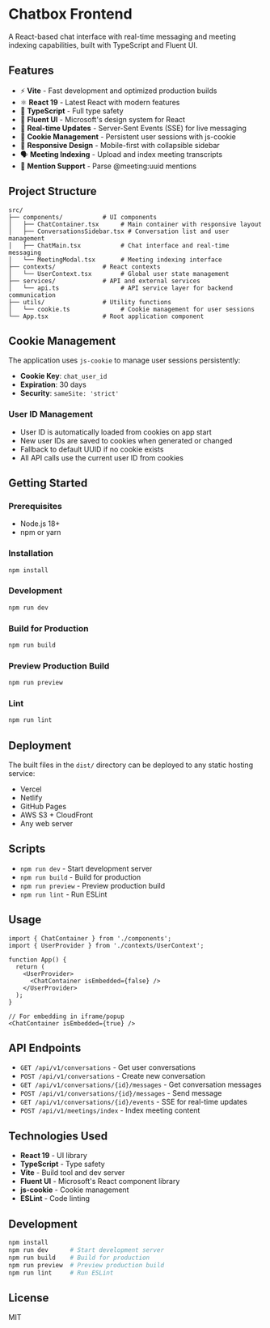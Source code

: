 # Chatbox Frontend

A React-based chat interface with real-time messaging and meeting indexing capabilities, built with TypeScript and Fluent UI.

## Features

- ⚡ **Vite** - Fast development and optimized production builds
- ⚛️ **React 19** - Latest React with modern features
- 🔷 **TypeScript** - Full type safety
- 🎨 **Fluent UI** - Microsoft's design system for React
- 🔄 **Real-time Updates** - Server-Sent Events (SSE) for live messaging
- 🍪 **Cookie Management** - Persistent user sessions with js-cookie
- 📱 **Responsive Design** - Mobile-first with collapsible sidebar
- 🗣️ **Meeting Indexing** - Upload and index meeting transcripts
- 💬 **Mention Support** - Parse @meeting:uuid mentions

## Project Structure

```
src/
├── components/           # UI components
│   ├── ChatContainer.tsx      # Main container with responsive layout
│   ├── ConversationsSidebar.tsx # Conversation list and user management
│   ├── ChatMain.tsx           # Chat interface and real-time messaging
│   └── MeetingModal.tsx       # Meeting indexing interface
├── contexts/             # React contexts
│   └── UserContext.tsx        # Global user state management
├── services/             # API and external services
│   └── api.ts                 # API service layer for backend communication
├── utils/                # Utility functions
│   └── cookie.ts              # Cookie management for user sessions
└── App.tsx               # Root application component
```

## Cookie Management

The application uses `js-cookie` to manage user sessions persistently:

- **Cookie Key**: `chat_user_id`
- **Expiration**: 30 days
- **Security**: `sameSite: 'strict'`

### User ID Management

- User ID is automatically loaded from cookies on app start
- New user IDs are saved to cookies when generated or changed
- Fallback to default UUID if no cookie exists
- All API calls use the current user ID from cookies

## Getting Started

### Prerequisites

- Node.js 18+
- npm or yarn

### Installation

```bash
npm install
```

### Development

```bash
npm run dev
```

### Build for Production

```bash
npm run build
```

### Preview Production Build

```bash
npm run preview
```

### Lint

```bash
npm run lint
```

## Deployment

The built files in the `dist/` directory can be deployed to any static hosting service:

- Vercel
- Netlify
- GitHub Pages
- AWS S3 + CloudFront
- Any web server

## Scripts

- `npm run dev` - Start development server
- `npm run build` - Build for production
- `npm run preview` - Preview production build
- `npm run lint` - Run ESLint

## Usage

```tsx
import { ChatContainer } from './components';
import { UserProvider } from './contexts/UserContext';

function App() {
  return (
    <UserProvider>
      <ChatContainer isEmbedded={false} />
    </UserProvider>
  );
}

// For embedding in iframe/popup
<ChatContainer isEmbedded={true} />
```

## API Endpoints

- `GET /api/v1/conversations` - Get user conversations
- `POST /api/v1/conversations` - Create new conversation
- `GET /api/v1/conversations/{id}/messages` - Get conversation messages
- `POST /api/v1/conversations/{id}/messages` - Send message
- `GET /api/v1/conversations/{id}/events` - SSE for real-time updates
- `POST /api/v1/meetings/index` - Index meeting content

## Technologies Used

- **React 19** - UI library
- **TypeScript** - Type safety
- **Vite** - Build tool and dev server
- **Fluent UI** - Microsoft's React component library
- **js-cookie** - Cookie management
- **ESLint** - Code linting

## Development

```bash
npm install
npm run dev      # Start development server
npm run build    # Build for production
npm run preview  # Preview production build
npm run lint     # Run ESLint
```

## License

MIT
